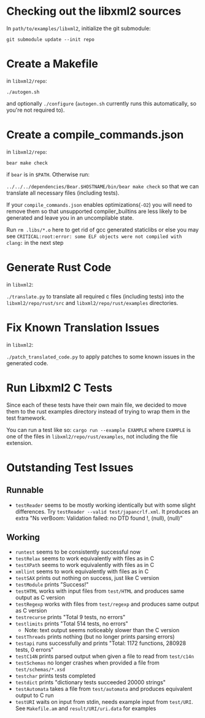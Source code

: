 # Checking out the libxml2 sources

In `path/to/examples/libxml2`, initialize the git submodule: 

`git submodule update --init repo`

# Create a Makefile

in `libxml2/repo`:

`./autogen.sh`

and optionally `./configure` (`autogen.sh` currently runs this automatically,
so you're not required to).

# Create a compile_commands.json

in `libxml2/repo`:

`bear make check` 

if `bear` is in `$PATH`. Otherwise run:

`../../../dependencies/Bear.$HOSTNAME/bin/bear make check` so that we can translate all necessary files (including tests).

If your `compile_commands.json` enables optimizations(`-O2`) you will need to remove them so that unsupported compiler_builtins are less likely to be generated and leave you in an uncompilable state.

Run `rm .libs/*.o` here to get rid of gcc generated staticlibs or else you may see `CRITICAL:root:error: some ELF objects were not compiled with clang:` in the next step

# Generate Rust Code

in `libxml2`:

`./translate.py` to translate all required c files (including tests) into the `libxml2/repo/rust/src` and `libxml2/repo/rust/examples` directories.

# Fix Known Translation Issues

in `libxml2`:

`./patch_translated_code.py` to apply patches to some known issues in the generated code.

# Run Libxml2 C Tests

Since each of these tests have their own main file, we decided to move them to the rust examples directory instead of trying to wrap them in the test framework.

You can run a test like so: `cargo run --example EXAMPLE` where `EXAMPLE` is one of the files in `libxml2/repo/rust/examples`, not including the file extension.

# Outstanding Test Issues

## Runnable

* `testReader` seems to be mostly working identically but with some slight differences. Try `testReader --valid test/japancrlf.xml`. It produces an extra "Ns verBoom: Validation failed: no DTD found !, (null), (null)"

## Working

* `runtest` seems to be consistently successful now
* `testRelax` seems to work equivalently with files as in C
* `testXPath` seems to work equivalently with files as in C
* `xmllint` seems to work equivalently with files as in C
* `testSAX` prints out nothing on success, just like C version
* `testModule` prints "Success!"
* `testHTML` works with input files from `test/HTML` and produces same output as C version
* `testRegexp` works with files from `test/regexp` and produces same output as C version
* `testrecurse` prints "Total 9 tests, no errors"
* `testlimits` prints "Total 514 tests, no errors"
    * Note: text output seems noticeably slower than the C version
* `testThreads` prints nothing (but no longer prints parsing errors)
* `testapi` runs successfully and prints "Total: 1172 functions, 280928 tests, 0 errors"
* `testC14N` prints parsed output when given a file to read from `test/c14n`
* `testSchemas` no longer crashes when provided a file from `test/schemas/*.xsd`
* `testchar` prints tests completed
* `testdict` prints "dictionary tests succeeded 20000 strings"
* `testAutomata` takes a file from `test/automata` and produces equivalent output to C run
* `testURI` waits on input from stdin, needs example input from `test/URI`. See `Makefile.am` and `result/URI/uri.data` for examples
